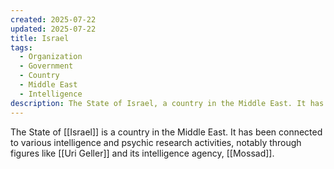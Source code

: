 ```yaml
---
created: 2025-07-22
updated: 2025-07-22
title: Israel
tags:
  - Organization
  - Government
  - Country
  - Middle East
  - Intelligence
description: The State of Israel, a country in the Middle East. It has been connected to various intelligence and psychic research activities.
---
```


The State of [[Israel]] is a country in the Middle East. It has been connected to various intelligence and psychic research activities, notably through figures like [[Uri Geller]] and its intelligence agency, [[Mossad]].
